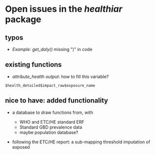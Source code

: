 # Open issues in the *healthiar* package

## typos
- *Example: get_daly()* missing ")" in code
## existing functions
- *attribute_health output*: how to fill this variable?

```$health_detailed$impact_raw$exposure_name```

## nice to have: added functionality

- a database to draw functions from, with
	- WHO and ETC/HE standard ERF
	- Standard GBD prevalence data
	- maybe population database?

- following the ETC/HE report: a sub-mapping threshold imputation of exposed